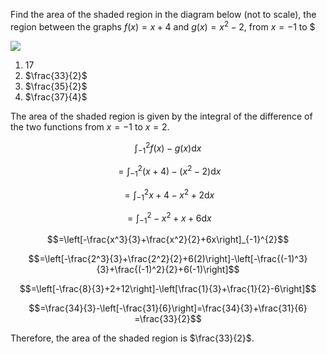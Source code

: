 <!--
    Difficulty: [7, 8, 9]
    Source: Leaving Cert 2023 Paper 1 Higher Level
-->

<!-- Question -->

Find the area of the shaded region in the diagram below (not to scale), the region between the graphs $f(x)=x+4$ and $g(x)=x^2-2$, from $x=-1$ to $

![](image.png)

<!-- Choices -->

1. $17$
2. $\frac{33}{2}$ <!-- Correct -->
3. $\frac{35}{2}$
4. $\frac{37}{4}$

<!-- Solution -->

The area of the shaded region is given by the integral of the difference of the two functions from $x=-1$ to $x=2$.

$$\int_{-1}^{2}f(x)-g(x)\mathrm{d}x$$

$$=\int_{-1}^{2}(x+4)-(x^2-2)\mathrm{d}x$$

$$=\int_{-1}^{2}x+4-x^2+2\mathrm{d}x$$

$$=\int_{-1}^{2}-x^2+x+6\mathrm{d}x$$

$$=\left[-\frac{x^3}{3}+\frac{x^2}{2}+6x\right]_{-1}^{2}$$

$$=\left[-\frac{2^3}{3}+\frac{2^2}{2}+6(2)\right]-\left[-\frac{(-1)^3}{3}+\frac{(-1)^2}{2}+6(-1)\right]$$

$$=\left[-\frac{8}{3}+2+12\right]-\left[\frac{1}{3}+\frac{1}{2}-6\right]$$

$$=\frac{34}{3}-\left[-\frac{31}{6}\right]=\frac{34}{3}+\frac{31}{6} =\frac{33}{2}$$

Therefore, the area of the shaded region is $\frac{33}{2}$.
